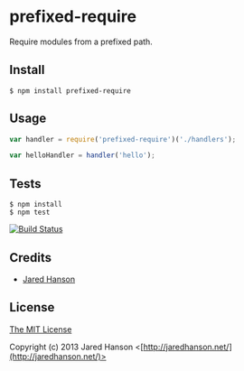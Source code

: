 # prefixed-require

Require modules from a prefixed path.

## Install

    $ npm install prefixed-require

## Usage

```javascript
var handler = require('prefixed-require')('./handlers');

var helloHandler = handler('hello');
```

## Tests

    $ npm install
    $ npm test

[![Build Status](https://secure.travis-ci.org/jaredhanson/node-prefixed-require.png)](http://travis-ci.org/jaredhanson/node-prefixed-require)

## Credits

  - [Jared Hanson](http://github.com/jaredhanson)

## License

[The MIT License](http://opensource.org/licenses/MIT)

Copyright (c) 2013 Jared Hanson <[http://jaredhanson.net/](http://jaredhanson.net/)>
